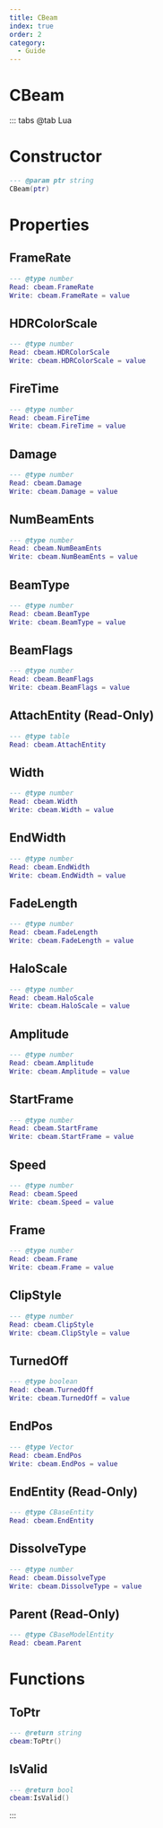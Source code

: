 ```yaml
---
title: CBeam
index: true
order: 2
category:
  - Guide
---
```


# CBeam

::: tabs
@tab Lua
# Constructor
```lua
--- @param ptr string
CBeam(ptr)
```
# Properties
## FrameRate 
```lua
--- @type number
Read: cbeam.FrameRate
Write: cbeam.FrameRate = value
```
## HDRColorScale 
```lua
--- @type number
Read: cbeam.HDRColorScale
Write: cbeam.HDRColorScale = value
```
## FireTime 
```lua
--- @type number
Read: cbeam.FireTime
Write: cbeam.FireTime = value
```
## Damage 
```lua
--- @type number
Read: cbeam.Damage
Write: cbeam.Damage = value
```
## NumBeamEnts 
```lua
--- @type number
Read: cbeam.NumBeamEnts
Write: cbeam.NumBeamEnts = value
```
## BeamType 
```lua
--- @type number
Read: cbeam.BeamType
Write: cbeam.BeamType = value
```
## BeamFlags 
```lua
--- @type number
Read: cbeam.BeamFlags
Write: cbeam.BeamFlags = value
```
## AttachEntity (Read-Only)
```lua
--- @type table
Read: cbeam.AttachEntity
```
## Width 
```lua
--- @type number
Read: cbeam.Width
Write: cbeam.Width = value
```
## EndWidth 
```lua
--- @type number
Read: cbeam.EndWidth
Write: cbeam.EndWidth = value
```
## FadeLength 
```lua
--- @type number
Read: cbeam.FadeLength
Write: cbeam.FadeLength = value
```
## HaloScale 
```lua
--- @type number
Read: cbeam.HaloScale
Write: cbeam.HaloScale = value
```
## Amplitude 
```lua
--- @type number
Read: cbeam.Amplitude
Write: cbeam.Amplitude = value
```
## StartFrame 
```lua
--- @type number
Read: cbeam.StartFrame
Write: cbeam.StartFrame = value
```
## Speed 
```lua
--- @type number
Read: cbeam.Speed
Write: cbeam.Speed = value
```
## Frame 
```lua
--- @type number
Read: cbeam.Frame
Write: cbeam.Frame = value
```
## ClipStyle 
```lua
--- @type number
Read: cbeam.ClipStyle
Write: cbeam.ClipStyle = value
```
## TurnedOff 
```lua
--- @type boolean
Read: cbeam.TurnedOff
Write: cbeam.TurnedOff = value
```
## EndPos 
```lua
--- @type Vector
Read: cbeam.EndPos
Write: cbeam.EndPos = value
```
## EndEntity (Read-Only)
```lua
--- @type CBaseEntity
Read: cbeam.EndEntity
```
## DissolveType 
```lua
--- @type number
Read: cbeam.DissolveType
Write: cbeam.DissolveType = value
```
## Parent (Read-Only)
```lua
--- @type CBaseModelEntity
Read: cbeam.Parent
```
# Functions
## ToPtr
```lua
--- @return string
cbeam:ToPtr()
```
## IsValid
```lua
--- @return bool
cbeam:IsValid()
```

:::